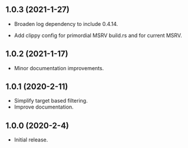## 1.0.3 (2021-1-27)
* Broaden log dependency to include 0.4.14.

* Add clippy config for primordial MSRV build.rs and for current MSRV.

## 1.0.2 (2021-1-17)
* Minor documentation improvements.

## 1.0.1 (2020-2-11)
* Simplify target based filtering.
* Improve documentation.

## 1.0.0 (2020-2-4)
* Initial release.
